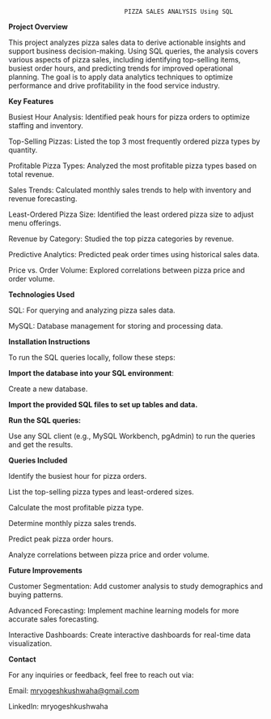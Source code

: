                                     PIZZA SALES ANALYSIS Using SQL

                               
**Project Overview**

This project analyzes pizza sales data to derive actionable insights and support business decision-making. Using SQL queries, the analysis covers various aspects of pizza sales, including identifying top-selling items, busiest order hours, and predicting trends for improved operational planning. The goal is to apply data analytics techniques to optimize performance and drive profitability in the food service industry.

**Key Features**

Busiest Hour Analysis: Identified peak hours for pizza orders to optimize staffing and inventory.

Top-Selling Pizzas: Listed the top 3 most frequently ordered pizza types by quantity.

Profitable Pizza Types: Analyzed the most profitable pizza types based on total revenue.

Sales Trends: Calculated monthly sales trends to help with inventory and revenue forecasting.

Least-Ordered Pizza Size: Identified the least ordered pizza size to adjust menu offerings.

Revenue by Category: Studied the top pizza categories by revenue.

Predictive Analytics: Predicted peak order times using historical sales data.

Price vs. Order Volume: Explored correlations between pizza price and order volume.

**Technologies Used**

SQL: For querying and analyzing pizza sales data.

MySQL: Database management for storing and processing data.

**Installation Instructions**

To run the SQL queries locally, follow these steps:

**Import the database into your SQL environment**:

Create a new database.

**Import the provided SQL files to set up tables and data.**

**Run the SQL queries:**

Use any SQL client (e.g., MySQL Workbench, pgAdmin) to run the queries and get the results.

**Queries Included**

Identify the busiest hour for pizza orders.

List the top-selling pizza types and least-ordered sizes.

Calculate the most profitable pizza type.

Determine monthly pizza sales trends.

Predict peak pizza order hours.

Analyze correlations between pizza price and order volume.

**Future Improvements**

Customer Segmentation: Add customer analysis to study demographics and buying patterns.

Advanced Forecasting: Implement machine learning models for more accurate sales forecasting.

Interactive Dashboards: Create interactive dashboards for real-time data visualization.

**Contact**

For any inquiries or feedback, feel free to reach out via:

Email: mryogeshkushwaha@gmail.com

LinkedIn: mryogeshkushwaha
